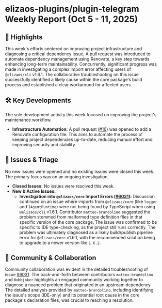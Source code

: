 # elizaos-plugins/plugin-telegram Weekly Report (Oct 5 - 11, 2025)

## 🚀 Highlights
This week's efforts centered on improving project infrastructure and diagnosing a critical dependency issue. A pull request was introduced to automate dependency management using Renovate, a key step towards enhancing long-term maintainability. Concurrently, significant progress was made in investigating a complex import error affecting users of `@elizaos/cli` v1.6.1. The collaborative troubleshooting on this issue successfully identified a likely cause within the core package's build process and established a clear workaround for affected users.

## 🛠️ Key Developments
The sole development activity this week focused on improving the project's maintenance workflow.

- **Infrastructure Automation:** A pull request ([#16](https://github.com/elizaos-plugins/plugin-telegram/pull/16)) was opened to add a Renovate configuration file. This aims to automate the process of keeping project dependencies up-to-date, reducing manual effort and improving security and stability.

## 🐛 Issues & Triage
No new issues were opened and no existing issues were closed this week. The primary focus was on an ongoing investigation.

- **Closed Issues:** No issues were resolved this week.
- **New & Active Issues:**
    - **Investigation into `@elizaos/core` Import Errors ([#6031](https://github.com/elizaos-plugins/plugin-telegram/issues/6031)):** Discussion continued on an issue where imports from `@elizaos/core` (like `logger` and `IAgentRuntime`) were not being found by TypeScript when using `@elizaos/cli` v1.6.1. Contributor `matteo-brandolino` suggested the problem stemmed from malformed type definition files in that specific version of the core package. The issue was confirmed to be specific to IDE type-checking, as the project still runs correctly. The problem was ultimately diagnosed as a likely build/publish pipeline error for `@elizaos/core` v1.6.1, with the recommended solution being to upgrade to a newer version like `1.6.2`.

## 💬 Community & Collaboration
Community collaboration was evident in the detailed troubleshooting of issue [#6031](https://github.com/elizaos-plugins/plugin-telegram/issues/6031). The back-and-forth between contributors `matteo-brandolino` and `0xbbjoker` highlights an engaged community working together to diagnose a nuanced problem that originated in an upstream dependency. The detailed analysis provided by `matteo-brandolino`, including identifying the issue's scope (IDE-only) and its potential root cause in the core package's declaration files, was crucial to reaching a resolution.